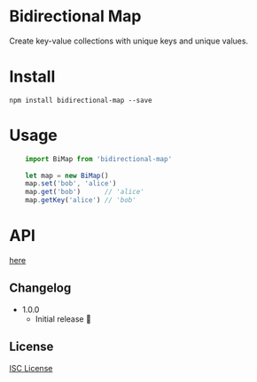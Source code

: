 # Bidirectional Map

Create key-value collections with unique keys and unique values.

# Install

    npm install bidirectional-map --save

# Usage


```js
    import BiMap from 'bidirectional-map'
    
    let map = new BiMap()
    map.set('bob', 'alice')
    map.get('bob')      // 'alice'
    map.getKey('alice') // 'bob'

```

# API

[here](https://github.com/educastellano/bidirectional-map/blob/master/test.js)

## Changelog

* 1.0.0 
    * Initial release :tada:

## License

[ISC License](http://opensource.org/licenses/ISC)
